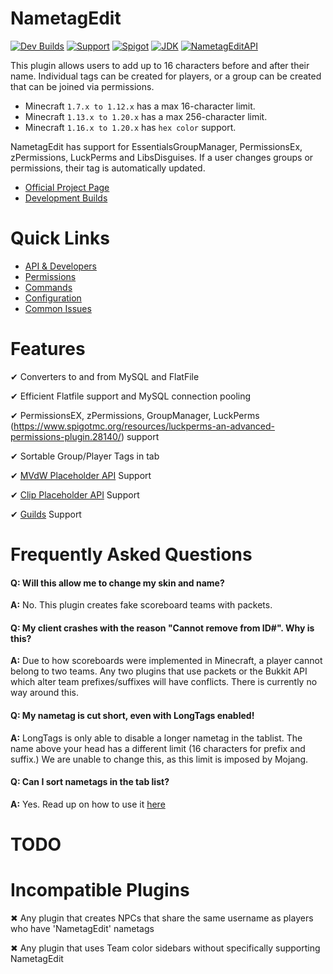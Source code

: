 # NametagEdit

[![Dev Builds](https://img.shields.io/badge/Jenkins-Development%20Builds-lightgrey.svg)](https://ci.nametagedit.com/job/NametagEdit)
[![Support](https://img.shields.io/badge/Minecraft-1.7--1.19-green.svg)](documentation/Support)
[![Spigot](https://img.shields.io/badge/Spigot-Project%20Page-yellow.svg)](https://www.spigotmc.org/resources/nametagedit.3836/)
[![JDK](https://img.shields.io/badge/JDK-1.8-blue.svg)](https://jdk.java.net/java-se-ri/8-MR3)
[![NametagEditAPI](https://img.shields.io/badge/NTE-Developer%20API-ff69b4.svg)](documentation/Developers.creole)

This plugin allows users to add up to 16 characters before and after their name. Individual tags can be created for players, or a group can be created that can be joined via permissions.

- Minecraft `1.7.x to 1.12.x` has a max 16-character limit.
- Minecraft `1.13.x to 1.20.x` has a max 256-character limit.
- Minecraft `1.16.x to 1.20.x` has `hex color` support.

NametagEdit has support for EssentialsGroupManager, PermissionsEx, zPermissions, LuckPerms and LibsDisguises. If a user changes groups or permissions, their tag is automatically updated.

- [Official Project Page](https://www.spigotmc.org/resources/nametagedit.3836/)
- [Development Builds](https://ci.nametagedit.com/job/NametagEdit)

# Quick Links

- [API & Developers](documentation/Developers.creole)
- [Permissions](documentation/Permissions.creole)
- [Commands](documentation/Commands.creole)
- [Configuration](documentation/Configuration.creole)
- [Common Issues](documentation/Support.creole)

# Features

✔ Converters to and from MySQL and FlatFile

✔ Efficient Flatfile support and MySQL connection pooling

✔ PermissionsEX, zPermissions, GroupManager, LuckPerms (https://www.spigotmc.org/resources/luckperms-an-advanced-permissions-plugin.28140/) support

✔ Sortable Group/Player Tags in tab

✔ [MVdW Placeholder API](https://www.spigotmc.org/resources/mvdwplaceholderapi.11182/) Support

✔ [Clip Placeholder API](https://www.spigotmc.org/resources/placeholderapi.6245/) Support

✔ [Guilds](https://www.spigotmc.org/resources/guilds.66176/) Support

# Frequently Asked Questions

#### Q: Will this allow me to change my skin and name?

**A:** No. This plugin creates fake scoreboard teams with packets.

#### Q: My client crashes with the reason "Cannot remove from ID#". Why is this?

**A:** Due to how scoreboards were implemented in Minecraft, a player cannot belong to two teams. Any two plugins that use packets or the Bukkit API which alter team prefixes/suffixes will have conflicts. There is currently no way around this.

#### Q: My nametag is cut short, even with LongTags enabled!

**A:** LongTags is only able to disable a longer nametag in the tablist. The name above your head has a different limit (16 characters for prefix and suffix.) We are unable to change this, as this limit is imposed by Mojang.

#### Q: Can I sort nametags in the tab list?

**A:** Yes. Read up on how to use it [here](documentation/Configuration.creole)

# TODO

# Incompatible Plugins

✖ Any plugin that creates NPCs that share the same username as players who have 'NametagEdit' nametags

✖ Any plugin that uses Team color sidebars without specifically supporting NametagEdit
